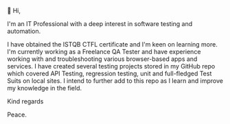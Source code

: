 👋 Hi,

I'm an IT Professional with a deep interest in software testing and automation.

I have obtained the ISTQB CTFL certificate and I'm keen on learning more. I'm currently working as a Freelance QA Tester and have experience working with and troubleshooting various browser-based apps and services. I have created several testing projects stored in my GitHub repo which covered API Testing, regression testing, unit and full-fledged Test Suits on local sites. I intend to further add to this repo as I learn and improve my knowledge in the field. 

Kind regards

Peace.
